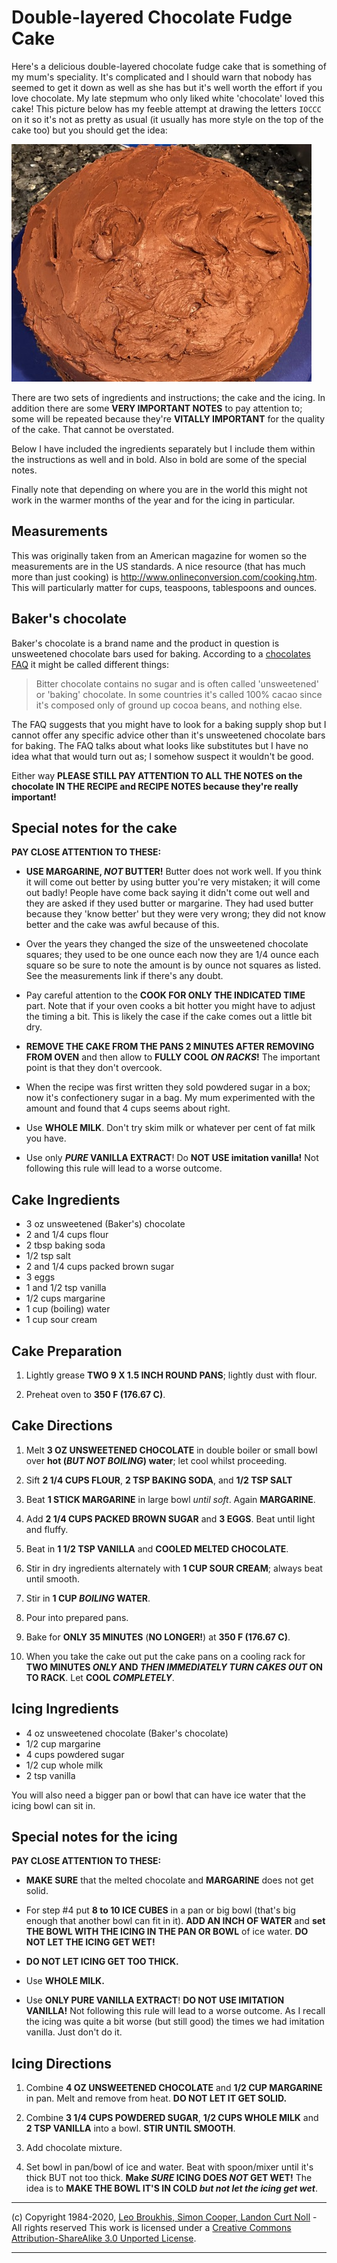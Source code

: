 # Double-layered Chocolate Fudge Cake

Here's a delicious double-layered chocolate fudge cake that is
something of my mum's speciality. It's complicated and I should warn that nobody
has seemed to get it down as well as she has but it's well worth the effort if
you love chocolate. My late stepmum who only liked white 'chocolate' loved this
cake! This picture below has my feeble attempt at drawing the letters `IOCCC` on
it so it's not as pretty as usual (it usually has more style on the top of the
cake too) but you should get the idea:

![picture of the Double-layered chocolate fudge cake](cake.jpg)

There are two sets of ingredients and instructions; the cake and the icing. In
addition there are some **VERY IMPORTANT NOTES** to pay attention to; some will
be repeated because they're **VITALLY IMPORTANT** for the quality of the cake.
That cannot be overstated.

Below I have included the ingredients separately but I include them within the
instructions as well and in bold. Also in bold are some of the special notes.

Finally note that depending on where you are in the world this might not work in
the warmer months of the year and for the icing in particular.


## Measurements

This was originally taken from an American magazine for women so the
measurements are in the US standards. A nice resource (that has much more than
just cooking) is <http://www.onlineconversion.com/cooking.htm>. This will
particularly matter for cups, teaspoons, tablespoons and ounces.


## Baker's chocolate

Baker's chocolate is a brand name and the product in question is unsweetened
chocolate bars used for baking. According to a [chocolates FAQ][] it might be
called different things:

> Bitter chocolate contains no sugar and is often called 'unsweetened' or
'baking' chocolate. In some countries it's called 100% cacao since it's composed
only of ground up cocoa beans, and nothing else.

The FAQ suggests that you might have to look for a baking supply shop but I
cannot offer any specific advice other than it's unsweetened chocolate bars for
baking. The FAQ talks about what looks like substitutes but I have no idea what
that would turn out as; I somehow suspect it wouldn't be good.

Either way **PLEASE STILL PAY ATTENTION TO ALL THE NOTES on the chocolate IN THE RECIPE and
RECIPE NOTES because they're really important!**


## Special notes for the cake

**PAY CLOSE ATTENTION TO THESE:**

*   **USE MARGARINE, _NOT_ BUTTER!** Butter does not work well. If you think it
    will come out better by using butter you're very mistaken; it will come out
    badly! People have come back saying it didn't come out well and they are
    asked if they used butter or margarine. They had used butter because they
    'know better' but they were very wrong; they did not know better and the
    cake was awful because of this.

*   Over the years they changed the size of the unsweetened chocolate squares;
    they used to be one ounce each now they are 1/4 ounce each square so be sure to
    note the amount is by ounce not squares as listed. See the measurements link
    if there's any doubt.

*   Pay careful attention to the **COOK FOR ONLY THE INDICATED TIME** part. Note
    that if your oven cooks a bit hotter you might have to adjust the timing a
    bit.  This is likely the case if the cake comes out a little bit dry.

*   **REMOVE THE CAKE FROM THE PANS 2 MINUTES AFTER REMOVING FROM OVEN** and
    then allow to **FULLY COOL *ON RACKS*!** The important point is that they
    don't overcook.

*   When the recipe was first written they sold powdered sugar in a box; now
    it's confectionery sugar in a bag. My mum experimented with the amount and
    found that 4 cups seems about right.

*   Use **WHOLE MILK**. Don't try skim milk or whatever per cent of fat milk you
    have.

*   Use only **_PURE_ VANILLA EXTRACT**! Do **NOT USE imitation vanilla!** Not
    following this rule will lead to a worse outcome.


## Cake Ingredients

*   3 oz unsweetened (Baker's) chocolate
*   2 and 1/4 cups flour
*   2 tbsp baking soda
*   1/2 tsp salt
*   2 and 1/4 cups packed brown sugar
*   3 eggs
*   1 and 1/2 tsp vanilla
*   1/2 cups margarine
*   1 cup (boiling) water
*   1 cup sour cream


## Cake Preparation

1.  Lightly grease **TWO 9 X 1.5 INCH ROUND PANS**; lightly dust with flour.

2.  Preheat oven to **350 F (176.67 C)**.


## Cake Directions

1.  Melt **3 OZ UNSWEETENED CHOCOLATE** in double boiler or small bowl over
    **hot (*BUT NOT BOILING*) water**; let cool whilst proceeding.

2.  Sift **2 1/4 CUPS FLOUR**, **2 TSP BAKING SODA**, and **1/2 TSP SALT**

3.  Beat **1 STICK MARGARINE** in large bowl *until soft*. Again **MARGARINE**.

4.  Add **2 1/4 CUPS PACKED BROWN SUGAR** and **3 EGGS**. Beat until light and
    fluffy.

5.  Beat in **1 1/2 TSP VANILLA** and **COOLED MELTED CHOCOLATE**.

6.  Stir in dry ingredients alternately with **1 CUP SOUR CREAM**; always beat
    until smooth.

7.  Stir in **1 CUP _BOILING_ WATER**.

8.  Pour into prepared pans.

9.  Bake for **ONLY 35 MINUTES** (**NO LONGER!**) at **350 F (176.67 C)**.

10. When you take the cake out put the cake pans on a cooling rack for **TWO
    MINUTES _ONLY_ AND _THEN IMMEDIATELY TURN CAKES OUT_ ON TO RACK**. Let **COOL
    _COMPLETELY_**.


## Icing Ingredients

*   4 oz unsweetened chocolate (Baker's chocolate)
*   1/2 cup margarine
*   4 cups powdered sugar
*   1/2 cup whole milk
*   2 tsp vanilla

You will also need a bigger pan or bowl that can have ice water that the icing
bowl can sit in.

## Special notes for the icing

**PAY CLOSE ATTENTION TO THESE:**

*   **MAKE SURE** that the melted chocolate and **MARGARINE** does not get solid.

*   For step #4 put **8 to 10 ICE CUBES** in a pan or big bowl (that's big
    enough that another bowl can fit in it). **ADD AN INCH OF WATER** and **set
    THE BOWL WITH THE ICING IN THE PAN OR BOWL** of ice water. **DO NOT LET THE
    ICING GET WET!**

*   **DO NOT LET ICING GET TOO THICK.**

*   Use **WHOLE MILK.**

*   Use **ONLY PURE VANILLA EXTRACT**! **DO NOT USE IMITATION VANILLA!** Not
    following this rule will lead to a worse outcome. As I recall the icing was
    quite a bit worse (but still good) the times we had imitation vanilla. Just
    don't do it.



## Icing Directions


1.  Combine **4 OZ UNSWEETENED CHOCOLATE** and **1/2 CUP MARGARINE** in pan.
    Melt and remove from heat. **DO NOT LET IT GET SOLID.**

2.  Combine **3 1/4 CUPS POWDERED SUGAR**, **1/2 CUPS WHOLE MILK** and **2 TSP
    VANILLA** into a bowl. **STIR UNTIL SMOOTH**.

3.  Add chocolate mixture.

4.  Set bowl in pan/bowl of ice and water. Beat with spoon/mixer until it's
    thick BUT not too thick. **Make _SURE_ ICING DOES _NOT_ GET WET!** The idea is to
    **MAKE THE BOWL IT'S IN COLD *but not let the icing get wet***.

[IOCCC and chocolate]: ioccc-and-chocolate.pdf
[chocolates FAQ]: https://www.davidlebovitz.com/chocolate-faqs/

-----------------------------------------------------------------------------------------------------
(c) Copyright 1984-2020, [Leo Broukhis, Simon Cooper, Landon Curt Noll][judges] - All rights reserved
This work is licensed under a [Creative Commons Attribution-ShareAlike 3.0 Unported License][cc].

[judges]: https://www.ioccc.org/judges.html
[cc]: http://creativecommons.org/licenses/by-sa/3.0/
-----------------------------------------------------------------------------------------------------
